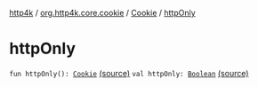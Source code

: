 [http4k](../../index.md) / [org.http4k.core.cookie](../index.md) / [Cookie](index.md) / [httpOnly](./http-only.md)

# httpOnly

`fun httpOnly(): `[`Cookie`](index.md) [(source)](https://github.com/http4k/http4k/blob/master/http4k-core/src/main/kotlin/org/http4k/core/cookie/Cookie.kt#L24)
`val httpOnly: `[`Boolean`](https://kotlinlang.org/api/latest/jvm/stdlib/kotlin/-boolean/index.html) [(source)](https://github.com/http4k/http4k/blob/master/http4k-core/src/main/kotlin/org/http4k/core/cookie/Cookie.kt#L18)